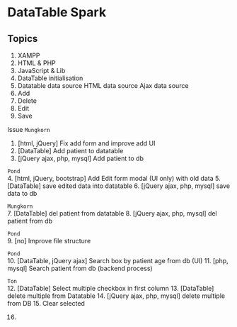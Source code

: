 # DataTable Spark

## Topics
1. XAMPP
2. HTML & PHP
3. JavaScript & Lib
4. DataTable initialisation
5. Datatable data source
	HTML data source
	Ajax data source
6. Add 
7. Delete
8. Edit
9. Save 


Issue
`Mungkorn`  
1. [html, jQuery] Fix add form and improve add UI
2. [DataTable] Add patient to datatable 
3. [jQuery ajax, php, mysql] Add patient to db

`Pond`  
4. [html, jQuery, bootstrap] Add Edit form modal (UI only) with old data 
5. [DataTable] save edited data into datatable
6. [jQuery ajax, php, mysql] save data to db

`Mungkorn`  
7. [DataTable] del patient from datatable
8. [jQuery ajax, php, mysql] del patient from db

`Pond`  
9. [no] Improve file structure

`Pond`  
10. [DataTable, jQuery ajax] Search box by patient age from db (UI)
11. [php, mysql] Search patient from db (backend process)

`Ton`  
12. [DataTable] Select multiple checkbox in first column
13. [DataTable] delete multiple from Datatable
14. [jQuery ajax, php, mysql] delete multiple from DB
15. Clear selected

16. 
